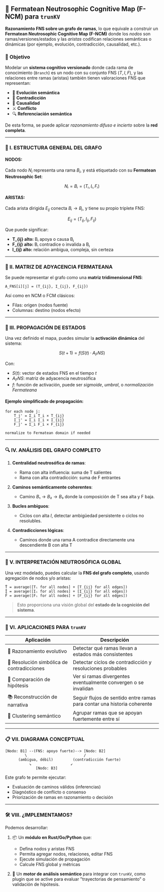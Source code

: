## 🧠 Fermatean Neutrosophic Cognitive Map (F-NCM) para `trunKV`

**Razonamiento FNS sobre un grafo de ramas**, lo que equivale a construir un **Fermatean Neutrosophic Cognitive Map (F-NCM)** donde los *nodos* son ramas/versiones/estados y las *aristas* codifican relaciones semánticas o dinámicas (por ejemplo, evolución, contradicción, causalidad, etc.).

### 🎯 Objetivo

Modelar un **sistema cognitivo versionado** donde cada rama de conocimiento (`Branch`) es un nodo con su conjunto FNS $(T, I, F)$, y las relaciones entre ramas (aristas) también tienen valoraciones FNS que representan:

* 🔁 **Evolución semántica**
* 🔀 **Contradicción**
* 🔗 **Causalidad**
* ⚔️ **Conflicto**
* 🔍 **Referenciación semántica**

De esta forma, se puede aplicar *razonamiento difuso e incierto* sobre la **red completa**.

---

### 🧩 I. ESTRUCTURA GENERAL DEL GRAFO

#### NODOS:

Cada nodo $N_i$ representa una rama $B_i$, y está etiquetado con su **Fermatean Neutrosophic Set**:

```math
Nᵢ = Bᵢ = (Tᵢ, Iᵢ, Fᵢ)
```

#### ARISTAS:

Cada arista dirigida $E_{ij}$ conecta $Bᵢ \to Bⱼ$, y tiene su propio triplete FNS:

```math
E_{ij} = (T_{ij}, I_{ij}, F_{ij})
```

Que puede significar:

* **T\_{ij} alto:** Bᵢ apoya o causa Bⱼ
* **F\_{ij} alto:** Bᵢ contradice o invalida a Bⱼ
* **I\_{ij} alto:** relación ambigua, compleja, sin certeza

---

### 🔧 II. MATRIZ DE ADYACENCIA FERMATEANA

Se puede representar el grafo como una **matriz tridimensional FNS**:

```text
A_FNS[i][j] = (T_{ij}, I_{ij}, F_{ij})
```

Así como en NCM o FCM clásicos:

* Filas: origen (nodos fuente)
* Columnas: destino (nodos efecto)

---

### 🔁 III. PROPAGACIÓN DE ESTADOS

Una vez definido el mapa, puedes simular la **activación dinámica** del sistema:

```math
S(t+1) = f(S(t) · A_FNS)
```

Con:

* $S(t)$: vector de estados FNS en el tiempo $t$
* $A_FNS$: matriz de adyacencia neutrosófica
* $f$: función de activación, puede ser *sigmoide*, *umbral*, o *normalización Fermateana*

#### Ejemplo simplificado de propagación:

```pseudocode
for each node j:
    T_j' = Σ_i T_i × T_{ij}
    I_j' = Σ_i I_i × I_{ij}
    F_j' = Σ_i F_i × F_{ij}

normalize to Fermatean domain if needed
```

---

### 🔍 IV. ANÁLISIS DEL GRAFO COMPLETO

1. **Centralidad neutrosófica de ramas**:

   * Rama con alta influencia: suma de T salientes
   * Rama con alta contradicción: suma de F entrantes

2. **Caminos semánticamente coherentes**:

   * Camino $B₁ → B₂ → B₃$ donde la composición de T sea alta y F baja.

3. **Bucles ambiguos**:

   * Ciclos con alta $I$, detectar ambigüedad persistente o ciclos no resolubles.

4. **Contradicciones lógicas**:

   * Caminos donde una rama A contradice directamente una descendiente B con alta T

---

### 🧠 V. INTERPRETACIÓN NEUTROSÓFICA GLOBAL

Una vez modelado, puedes calcular la **FNS del grafo completo**, usando agregación de nodos y/o aristas:

```pseudocode
T̄ = average([Tᵢ for all nodes] + [T_{ij} for all edges])
Ī = average([Iᵢ for all nodes] + [I_{ij} for all edges])
F̄ = average([Fᵢ for all nodes] + [F_{ij} for all edges])
```

> Esto proporciona una visión global del **estado de la cognición del sistema**.

---

### 🔬 VI. APLICACIONES PARA `trunKV`

| Aplicación                                 | Descripción                                                             |
| ------------------------------------------ | ----------------------------------------------------------------------- |
| 🧬 Razonamiento evolutivo                  | Detectar qué ramas llevan a estados más consistentes                    |
| 🧠 Resolución simbólica de contradicciones | Detectar ciclos de contradicción y resoluciones probables               |
| 🧪 Comparación de hipótesis                | Ver si ramas divergentes eventualmente convergen o se invalidan         |
| 📚 Reconstrucción de narrativa             | Seguir flujos de sentido entre ramas para contar una historia coherente |
| 🔎 Clustering semántico                    | Agrupar ramas que se apoyan fuertemente entre sí                        |

---

### 📋 VII. DIAGRAMA CONCEPTUAL

```
[Nodo: B1] --(FNS: apoyo fuerte)--> [Nodo: B2]
         \                          /
      (ambigua, débil)         (contradicción fuerte)
           ↘                  ↙
              [Nodo: B3]
```

Este grafo te permite ejecutar:

* Evaluación de caminos válidos (inferencias)
* Diagnóstico de conflicto o consenso
* Priorización de ramas en razonamiento o decisión

---

### 🛠 VIII. ¿IMPLEMENTAMOS?

Podemos desarrollar:

1. 📦 Un **módulo en Rust/Go/Python** que:

   * Defina nodos y aristas FNS
   * Permita agregar nodos, relaciones, editar FNS
   * Ejecute simulación de propagación
   * Calcule FNS global y métricas

2. 🧪 Un **motor de análisis semántico** para integrar con `trunKV`, como plugin que se active para evaluar "trayectorias de pensamiento" o validación de hipótesis.
